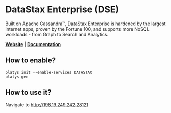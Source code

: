 # DataStax Enterprise (DSE)

Built on Apache Cassandra™, DataStax Enterprise is hardened by the largest internet apps, proven by the Fortune 100, and supports more NoSQL workloads - from Graph to Search and Analytics.

**[Website](https://www.datastax.com/)** | **[Documentation](https://docs.datastax.com/en/landing_page/doc/landing_page/docList.html)**

## How to enable?

```
platys init --enable-services DATASTAX
platys gen
```

## How to use it?

Navigate to <http://198.19.249.242:28121>